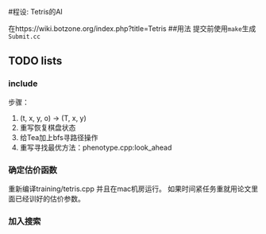 #程设: Tetris的AI

在https://wiki.botzone.org/index.php?title=Tetris
##用法
提交前使用```make```生成```Submit.cc```


## TODO lists
### include<Tetris-ea>

步骤：
1. (t, x, y, o) -> (T, x, y)
1. 重写恢复棋盘状态
2. 给Tea加上bfs寻路径操作
3. 重写寻找最优方法：phenotype.cpp:look_ahead

### 确定估价函数

重新编译training/tetris.cpp
并且在mac机房运行。
如果时间紧任务重就用论文里面已经训好的估价参数。

### 加入搜索


